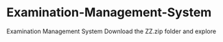 # Examination-Management-System
Examination Management System
Download the ZZ.zip folder and explore 
